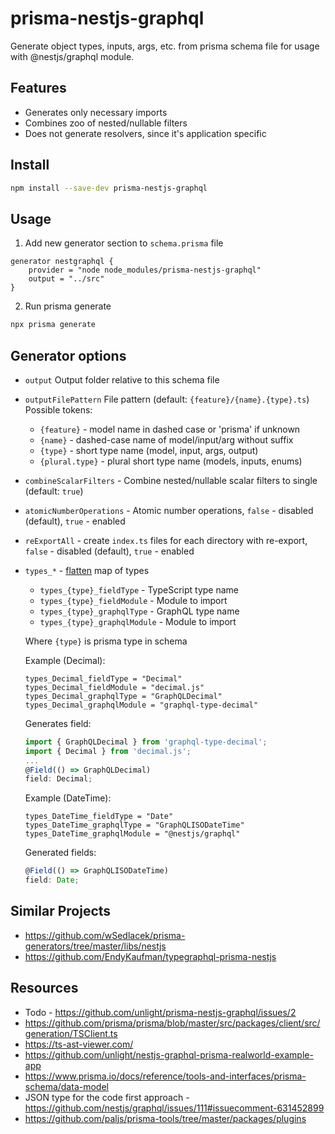 # prisma-nestjs-graphql

Generate object types, inputs, args, etc. from prisma schema file for usage with @nestjs/graphql module.

## Features

-   Generates only necessary imports
-   Combines zoo of nested/nullable filters
-   Does not generate resolvers, since it's application specific

## Install

```sh
npm install --save-dev prisma-nestjs-graphql
```

## Usage

1. Add new generator section to `schema.prisma` file

```prisma
generator nestgraphql {
    provider = "node node_modules/prisma-nestjs-graphql"
    output = "../src"
}
```

2. Run prisma generate

```sh
npx prisma generate
```

## Generator options

-   `output` Output folder relative to this schema file
-   `outputFilePattern` File pattern (default: `{feature}/{name}.{type}.ts`)  
    Possible tokens:
    -   `{feature}` - model name in dashed case or 'prisma' if unknown
    -   `{name}` - dashed-case name of model/input/arg without suffix
    -   `{type}` - short type name (model, input, args, output)
    -   `{plural.type}` - plural short type name (models, inputs, enums)
-   `combineScalarFilters` - Combine nested/nullable scalar filters to single
    (default: `true`)
-   `atomicNumberOperations` - Atomic number operations,
    `false` - disabled (default), `true` - enabled
-   `reExportAll` - create `index.ts` files for each directory with re-export,
    `false` - disabled (default), `true` - enabled
-   `types_*` - [flatten](https://github.com/hughsk/flat) map of types

    -   `types_{type}_fieldType` - TypeScript type name
    -   `types_{type}_fieldModule` - Module to import
    -   `types_{type}_graphqlType` - GraphQL type name
    -   `types_{type}_graphqlModule` - Module to import

    Where `{type}` is prisma type in schema

    Example (Decimal):

    ```prisma
    types_Decimal_fieldType = "Decimal"
    types_Decimal_fieldModule = "decimal.js"
    types_Decimal_graphqlType = "GraphQLDecimal"
    types_Decimal_graphqlModule = "graphql-type-decimal"
    ```

    Generates field:

    ```ts
    import { GraphQLDecimal } from 'graphql-type-decimal';
    import { Decimal } from 'decimal.js';
    ...
    @Field(() => GraphQLDecimal)
    field: Decimal;
    ```

    Example (DateTime):

    ```prisma
    types_DateTime_fieldType = "Date"
    types_DateTime_graphqlType = "GraphQLISODateTime"
    types_DateTime_graphqlModule = "@nestjs/graphql"
    ```

    Generated fields:

    ```ts
    @Field(() => GraphQLISODateTime)
    field: Date;
    ```

## Similar Projects

-   https://github.com/wSedlacek/prisma-generators/tree/master/libs/nestjs
-   https://github.com/EndyKaufman/typegraphql-prisma-nestjs

## Resources

-   Todo - https://github.com/unlight/prisma-nestjs-graphql/issues/2
-   https://github.com/prisma/prisma/blob/master/src/packages/client/src/generation/TSClient.ts
-   https://ts-ast-viewer.com/
-   https://github.com/unlight/nestjs-graphql-prisma-realworld-example-app
-   https://www.prisma.io/docs/reference/tools-and-interfaces/prisma-schema/data-model
-   JSON type for the code first approach - https://github.com/nestjs/graphql/issues/111#issuecomment-631452899
-   https://github.com/paljs/prisma-tools/tree/master/packages/plugins

